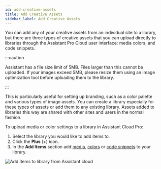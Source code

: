 ```yaml
---
id: add-creative-assets
title: Add Creative Assets
sidebar_label: Add Creative Assets
---
```


You can add any of your creative assets from an individual site to a library, but there are three types of creative assets that you can upload directly to libraries through the Assistant Pro Cloud user interface: media colors, and code snippets.

:::caution

Assistant has a file size limit of 5MB. Files larger than this cannot be uploaded. If your images exceed 5MB, please resize them using an image optimization tool before uploading them to the library.

:::

This is particularly useful for setting up branding, such as a color palette and various types of image assets. You can create a library especially for these types of assets or add them to any existing library. Assets added to libraries this way are shared with other sites and users in the normal fashion.

To upload media or color settings to a library in Assistant Cloud Pro:

1. Select the library you would like to add items to.
2. Click the **Plus** (+) icon.
3. In the **Add Items** section add [media](introduction/index.md#media), [colors](introduction/index.md#colors) or [code snippets](introduction/index.md#code-snippets) to your library.

![Add items to library from Assistant cloud](/img/assistant/cloud--libraries--adding-content--1.jpg)
